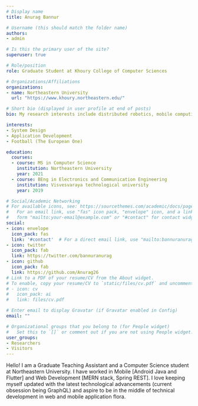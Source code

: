 ```yaml
---
# Display name
title: Anurag Bannur

# Username (this should match the folder name)
authors:
- admin

# Is this the primary user of the site?
superuser: true

# Role/position
role: Graduate Student at Khoury College of Computer Sciences

# Organizations/Affiliations
organizations:
- name: Northeastern University
  url: "https://www.khoury.northeastern.edu/"

# Short bio (displayed in user profile at end of posts)
bio: My research interests include distributed robotics, mobile computing and programmable matter.

interests:
- System Design
- Application Development
- Football (The European One)

education:
  courses:
  - course: MS in Computer Science
    institution: Northeastern University
    year: 2021
  - course: BEng in Electronics and Communication Engineering
    institution: Visvesvaraya technological university
    year: 2019

# Social/Academic Networking
# For available icons, see: https://sourcethemes.com/academic/docs/page-builder/#icons
#   For an email link, use "fas" icon pack, "envelope" icon, and a link in the
#   form "mailto:your-email@example.com" or "#contact" for contact widget.
social:
- icon: envelope
  icon_pack: fas
  link: '#contact'  # For a direct email link, use "mailto:bannuranurag@gmail.com".
- icon: twitter
  icon_pack: fab
  link: https://twitter.com/bannuranurag
- icon: github
  icon_pack: fab
  link: https://github.com/Anurag26
# Link to a PDF of your resume/CV from the About widget.
# To enable, copy your resume/CV to `static/files/cv.pdf` and uncomment the lines below.
# - icon: cv
#   icon_pack: ai
#   link: files/cv.pdf

# Enter email to display Gravatar (if Gravatar enabled in Config)
email: ""

# Organizational groups that you belong to (for People widget)
#   Set this to `[]` or comment out if you are not using People widget.
user_groups:
- Researchers
- Visitors
---
```


Hello! I am a Graduate Teaching Assistant and a Computer Science student at Northeastern University. I have worked in Mobile [Android Java and Flutter] and Web Development [MERN stack, Spring REST]. I love keeping myself updated with the latest technological advancements (current obsession being GraphQL) and aspire to be in the middle of technical development in web and mobile application flora.   


